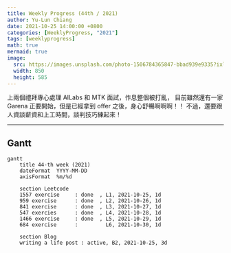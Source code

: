 ```yaml
---
title: Weekly Progress (44th / 2021)
author: Yu-Lun Chiang
date: 2021-10-25 14:00:00 +0800
categories: [WeeklyProgress, "2021"]
tags: [weeklyprogress]
math: true
mermaid: true
image:
  src: https://images.unsplash.com/photo-1506784365847-bbad939e9335?ixlib=rb-1.2.1&q=85&fm=jpg&crop=entropy&cs=srgb&w=4800
  width: 850
  height: 585
---
```



上兩個禮拜專心處理 AILabs 和 MTK 面試，作息整個被打亂，
目前雖然還有一家 Garena 正要開始，但是已經拿到 offer 之後，身心舒暢啊啊啊！！
不過，還要跟人資談薪資和上工時間，談判技巧練起來！

---
## Gantt

```mermaid
gantt
    title 44-th week (2021)
    dateFormat  YYYY-MM-DD
    axisFormat  %m/%d

    section Leetcode
    1557 exercise     : done  , L1, 2021-10-25, 1d
    959 exercise      : done  , L2, 2021-10-26, 1d
    841 exercise      : done  , L3, 2021-10-27, 1d
    547 exercies      : done  , L4, 2021-10-28, 1d
    1466 exercise     : done  , L5, 2021-10-29, 1d
    684 exercise      :         L6, 2021-10-30, 1d

    section Blog
    writing a life post : active, B2, 2021-10-25, 3d
```